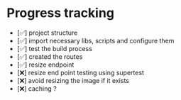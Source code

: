 # Progress tracking

- [✅] project structure
- [✅] import necessary libs, scripts and configure them
- [✅] test the build process
- [✅] created the routes
- [✅] resize endpoint
- [❌] resize end point testing using supertest
- [❌] avoid resizing the image if it exists
- [❌] caching ?
